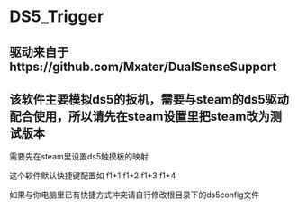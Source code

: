 # DS5_Trigger

## 驱动来自于https://github.com/Mxater/DualSenseSupport

## 该软件主要模拟ds5的扳机，需要与steam的ds5驱动配合使用，所以请先在steam设置里把steam改为测试版本

需要先在steam里设置ds5触摸板的映射

这个软件默认快捷键配置如
f1+1 
f1+2
f1+3
f1+4

如果与你电脑里已有快捷方式冲突请自行修改根目录下的ds5config文件
